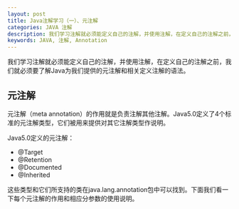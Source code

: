 ```yaml
---
layout: post
title: Java注解学习（一）、元注解
categories: JAVA 注解
description: 我们学习注解就必须能定义自己的注解，并使用注解，在定义自己的注解之前，我们就必须要了解Java为我们提供的元注解和相关定义注解的语法。
keywords: JAVA, 注解, Annotation
---
```


我们学习注解就必须能定义自己的注解，并使用注解，在定义自己的注解之前，我们就必须要了解Java为我们提供的元注解和相关定义注解的语法。

## 元注解

元注解（meta annotation）的作用就是负责注解其他注解。Java5.0定义了4个标准的元注解类型，它们被用来提供对其它注解类型作说明。

  Java5.0定义的元注解：

 - @Target
 - @Retention
 - @Documented
 - @Inherited

这些类型和它们所支持的类在java.lang.annotation包中可以找到。下面我们看一下每个元注解的作用和相应分参数的使用说明。
